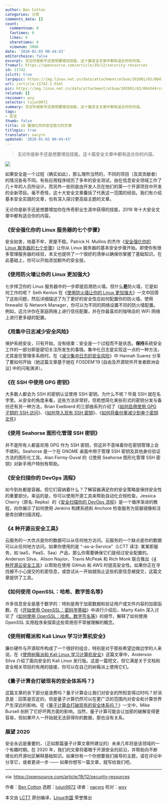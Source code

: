 ```yaml
---
author: Ben Cotton
categories: 分享
comments_data: []
count:
  commentnum: 0
  favtimes: 0
  likes: 0
  sharetimes: 0
  viewnum: 5086
date: '2020-01-03 00:44:43'
editorchoice: false
excerpt: 无论你是新手还是想要增加技能，这十篇安全文章中都有适合你的内容。
fromurl: https://opensource.com/article/19/12/security-resources
id: 11742
islctt: true
largepic: https://img.linux.net.cn/data/attachment/album/202001/03/004344rco51cnc153ns1zz.jpg
url: /article-11742-1.html
pic: https://img.linux.net.cn/data/attachment/album/202001/03/004344rco51cnc153ns1zz.jpg.thumb.jpg
related: []
reviewer: wxy
selector: lujun9972
summary: 无论你是新手还是想要增加技能，这十篇安全文章中都有适合你的内容。
tags:
- 安全
thumb: false
title: 10 篇强化你的安全能力的文章
titlepic: true
translator: nacyro
updated: '2020-01-03 00:44:43'
---
```



> 
> 无论你是新手还是想要增加技能，这十篇安全文章中都有适合你的内容。
> 
> 
> 


![](/data/attachment/album/202001/03/004344rco51cnc153ns1zz.jpg)


如果安全是一个过程（确实如此），那么理所当然的，不同的项目（及其贡献者）的情况各有不同。有些应用程序经历了多年的安全测试，由在信息安全领域工作了几十年的人员所设计。而另外一些则是由开发人员在他们的第一个开源项目中开发的全新项目。毫不奇怪，这十大安全文章囊括了代表这一范围的经验。我们有介绍基本安全实践的文章，也有深入探讨更高级主题的文章。


无论你是新手还是想要增加你在传奇职业生涯中获得的技能，2019 年十大安全文章中都有适合你的内容。


### 《安全强化你的 Linux 服务器的七个步骤》


安全如舍，地基不牢，房屋不稳。Patrick H. Mullins 的杰作《[安全强化你的 Linux 服务器的七个步骤](/article-11444-1.html)》让你从 Linux 服务器的基本安全步骤开始。即使你有很多管理服务器的经验，本文也提供了一个很好的清单以确保你掌握了基础知识。在此基础上，你可以开始添加额外的安全层。


### 《使用防火墙让你的 Linux 更加强大》


七步捍卫你的 Linux 服务器中的一步即是启用防火墙。但什么**是**防火墙，它是如何工作的呢？ Seth Kenlon 在《[使用防火墙让你的 Linux 更加强大](/article-11093-1.html)》一文中回答了这些问题，然后详细描述了为了更好的安全性应如何配置你的防火墙。使用 firewalld 与 Network Manager，你可以为不同的网络设置不同的防火墙配置。例如，这允许你在家庭网络上进行信任配置，并在你最喜欢的咖啡店的 WiFi 网络上进行更多疑的配置。


### 《用集中日志减少安全风险》


保护系统安全，只有开始，没有结束：安全是一个过程而不是状态。**保持**系统安全工作的一部分即是密切关注所发生的事情。集中化日志是实现这一点的一种方法，尤其是在管理多系统时。在《[减少集中日志的安全风险](https://opensource.com/article/19/2/reducing-security-risks-centralized-logging)》中 Hannah Suarez 分享了要如何开始（她这篇文章基于她在 FOSDEM'19 [自由及开源软件开发者欧洲会议] 中的闪电演讲）。


### 《在 SSH 中使用 GPG 密钥》


大多数人都会为 SSH 的密钥认证使用 SSH 密钥。为什么不呢？毕竟 SSH 就在名字里。从安全的角度来看，这些方法非常好。但若想简化某些形式的密钥分发与备份还有另一种方法，Brian Exelbierd 的三部曲系列介绍了《[如何启用使用 GPG 子钥的 SSH 访问](https://opensource.com/article/19/4/gpg-subkeys-ssh)》、《[如何导入现有 SSH 密钥](https://opensource.com/article/19/4/gpg-subkeys-ssh-multiples)》、《[如何将备份量减少到单个密钥文件](https://opensource.com/article/19/4/gpg-subkeys-ssh-manage)》


### 《使用 Seahorse 图形化管理 SSH 密钥》


并不是所有人都喜欢用 GPG 作为 SSH 密钥，但这并不意味着你在密钥管理上会不顺利。Seahorse 是一个在 GNOME 桌面中用于管理 SSH 密钥及其他身份验证方法的图形化工具。Alan Formy-Duval 的《[使用 Seahorse 图形化管理 SSH 密钥》对新手用户特别有帮助。


### 《安全扫描你的 DevOps 流程》


如今到处都是容器。但它们容纳着什么？了解容器满足你的安全策略是保持安全性的重要部分。幸运的是，你可以使用开源工具来帮助自动化合规检查。Jessica Cherry（原名: Repka）的《[安全扫描你的 DevOps 流程](https://opensource.com/article/19/7/security-scanning-your-devops-pipeline)》是一个循序渐进的教程，向你展示了如何使用 Jenkins 构建系统和 Anchore 检查服务为容器镜像和注册库创建扫描流程。


### 《4 种开源云安全工具》


云服务的一大优点是你的数据可以从任何地方访问。云服务的一个缺点是你的数据可以从任何地方访问。如果你使用的是 “-as-a-Service”（LCTT 译注: 某某即服务，如 IaaS、PaaS、Saa）产品，那么你需要确保它们是经过安全配置的。Anderson Silva、Alison Naylor、Travis McPeak 和 Rich Monk 联合推出《[4 种开源云安全工具](/article-11432-1.html)》以帮助在使用 GitHub 和 AWS 时提高安全性。如果你正在寻找被不小心提交的机密信息，或尝试从一开始就阻止这些机密信息被提交，这篇文章提供了工具。


### 《如何使用 OpenSSL：哈希、数字签名等》


许多信息安全是基于数学的：特别是用于加密数据和验证用户或文件内容的加密函数。在《[开始使用 OpenSSL：密码学基础](https://opensource.com/article/19/6/cryptography-basics-openssl-part-1)》中进行介绍后，Marty Kalin 深入讨论了《[如何使用 OpenSSL：哈希、数字签名等](https://opensource.com/article/19/6/cryptography-basics-openssl-part-2)》的细节，解释了如何使用 OpenSSL 实用程序来探索这些常用但不常被理解的概念。


### 《使用树莓派和 Kali Linux 学习计算机安全》


廉价硬件与开源软件构成了一个很好的组合，特别是对于那些希望边做边学的人来说。在《[使用树莓派和 Kali Linux 学习计算机安全](https://opensource.com/article/19/3/computer-security-raspberry-pi)》这篇文章中，Anderson Silva 介绍了面向安全的 Kali Linux 发行版。这是一篇短文，但它满是关于文档和安全相关项目的有用的链接，你可以在自己的树莓派上使用它们。


### 《量子计算会打破现有的安全体系吗？》


这篇文章的余下部分是浪费吗？量子计算会让我们对安全的所知变得过时吗？好消息是：回答是否定的，但是量子计算仍然可以在更广泛的范围内对安全和计算世界产生深远的影响。在《[量子计算会打破现有的安全体系吗？](/article-10566-1.html)》一文中，Mike Bursell 剖析了它好坏两方面的影响，当然，量子计算可能会让加密的破解变得更容易，但如果坏人一开始就无法获得你的数据，那也没有关系。


### 展望 2020


安全永远是重要的，（正如那篇量子计算文章所建议的）未来几年将是该领域的一个有趣时期。在 2020 年，我们的文章将着眼于开源安全的前沿，并帮助向不断增长的开源社区解释基础知识。如果你有一个你想要我们报导的主题，请在评论中分享它，或者更进一步 —— 如果你想写一篇文章，就写给我们吧。




---


via: <https://opensource.com/article/19/12/security-resources>


作者：[Ben Cotton](https://opensource.com/users/bcotton) 选题：[lujun9972](https://github.com/lujun9972) 译者：[nacyro](https://github.com/nacyro) 校对：[wxy](https://github.com/wxy)


本文由 [LCTT](https://github.com/LCTT/TranslateProject) 原创编译，[Linux中国](https://linux.cn/) 荣誉推出